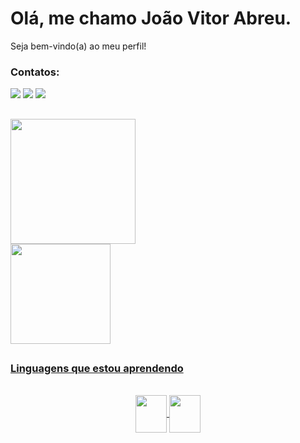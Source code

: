 # Olá, me chamo João Vitor Abreu. 
Seja bem-vindo(a) ao meu perfil!

### Contatos:

<div>  
  <a href="https://www.linkedin.com/in/araujo-vitor-abreu/"><img src="https://img.shields.io/badge/-LinkedIn-%230077B5?style=for-the-badge&logo=linkedin&logoColor=white" target="_blank"></a>
  <a href="https://instagram.com/ara.jv" /><img src="https://img.shields.io/badge/-Instagram-%23E4405F?style=for-the-badge&logo=instagram&logoColor=white" target="_blank"></a>
  <a href="mailto:joaovtdeabreu@gmail.com" /><img src="https://img.shields.io/badge/-Gmail-%23333?style=for-the-badge&logo=gmail&logoColor=red" target="_blank"></a>
</div>

##

<div>
  <a href="https://github.com/seu-usuário-aqui">
  <img loading="lazy" height="200em" src="https://github-readme-stats.vercel.app/api?username=abrVit&show_icons=true&theme=cobalt&include_all_commits=true&count_private=true" />
  <div>
    <img loading="lazy" height="160em" src="https://github-readme-stats.vercel.app/api/top-langs/?username=abrVit&layout=compact&langs_count=7&theme=cobalt" />
</div>

##
### Linguagens que estou aprendendo

<div style="displa: inline_block"><br>
<div align="center">
  <img align="center" height="60" width="50" src="https://cdn.jsdelivr.net/gh/devicons/devicon/icons/java/java-original-wordmark.svg" />
  <img align="center" height="60" width="50" src="https://cdn.jsdelivr.net/gh/devicons/devicon/icons/python/python-original-wordmark.svg" />
</div>
